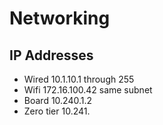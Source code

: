 # Networking

## IP Addresses

- Wired 10.1.10.1 through 255
- Wifi 172.16.100.42 same subnet
- Board 10.240.1.2
- Zero tier 10.241.

